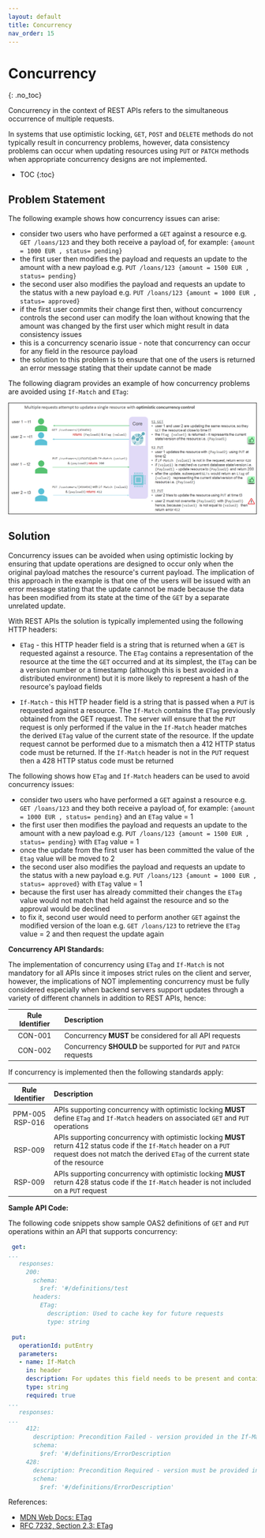 ```yaml
---
layout: default
title: Concurrency
nav_order: 15
---
```


# Concurrency
{: .no_toc}

Concurrency in the context of REST APIs refers to the simultaneous occurrence of multiple requests.

In systems that use optimistic locking, `GET`, `POST` and `DELETE` methods do not typically result in concurrency problems, however, data consistency problems can occur when updating resources using `PUT` or `PATCH` methods when appropriate concurrency designs are not implemented.

- TOC
{:toc}

## Problem Statement

The following example shows how concurrency issues can arise:
* consider two users who have performed a `GET` against a resource e.g. `GET /loans/123` and they both receive a payload of, for example: `{amount = 1000 EUR , status= pending}`
* the first user then modifies the payload and requests an update to the amount with a new payload e.g. `PUT /loans/123 {amount = 1500 EUR , status= pending}`
* the second user also modifies the payload and requests an update to the status with a new payload e.g. `PUT /loans/123 {amount = 1000 EUR , status= approved}`
* if the first user commits their change first then, without concurrency controls the second user can modify the loan without knowing that the amount was changed by the first user which might result in data consistency issues
* this is a concurrency scenario issue - note that concurrency can occur for any field in the resource payload
* the solution to this problem is to ensure that one of the users is returned an error message stating that their update cannot be made

The following diagram provides an example of how concurrency problems are avoided using `If-Match` and `ETag`:

![concurrency http](images/concurrency.png)

## Solution

Concurrency issues can be avoided when using optimistic locking by ensuring that update operations are designed to occur only when the original payload matches the resource's current payload. The implication of this approach in the example is that one of the users will be issued with an error message stating that the update cannot be made because the data has been modified from its state at the time of the `GET` by a separate unrelated update.

With REST APIs the solution is typically implemented using the following HTTP headers:

* `ETag` - this HTTP header field is a string that is returned when a `GET` is requested against a resource. The `ETag` contains a representation of the resource at the time the `GET` occurred and at its simplest, the `ETag` can be a version number or a timestamp (although this is best avoided in a distributed environment) but it is more likely to represent a hash of the resource's payload fields 

* `If-Match` - this HTTP header field is a string that is passed when a `PUT` is requested against a resource. The `If-Match` contains the `ETag` previously obtained from the GET request. The server will ensure that the `PUT` request is only performed if the value in the `If-Match` header matches the derived `ETag` value of the current state of the resource. If the update request cannot be performed due to a mismatch then a 412 HTTP status code must be returned. If the `If-Match` header is not in the `PUT` request then a 428 HTTP status code must be returned 

The following shows how `ETag` and `If-Match` headers can be used to avoid concurrency issues:
* consider two users who have performed a `GET` against a resource e.g. `GET /loans/123` and they both receive a payload of, for example: `{amount = 1000 EUR , status= pending}` and an `ETag` value = 1
* the first user then modifies the payload and requests an update to the amount with a new payload e.g. `PUT /loans/123 {amount = 1500 EUR , status= pending}` with `ETag` value = 1 
* once the update from the first user has been committed the value of the `Etag` value will be moved to 2
* the second user also modifies the payload and requests an update to the status with a new payload e.g. `PUT /loans/123 {amount = 1000 EUR , status= approved}` with `ETag` value = 1 
* because the first user has already committed their changes the `ETag` value would not match that held against the resource and so the approval would be declined 
* to fix it, second user would need to perform another `GET` against the modified version of the loan e.g. `GET /loans/123` to retrieve the `ETag` value = 2 and then request the update again

**Concurrency API Standards:**

The implementation of concurrency using `ETag` and `If-Match` is not mandatory for all APIs since it imposes strict rules on the client and server, however, the implications of NOT implementing concurrency must be fully considered especially when backend servers support updates through a variety of different channels in addition to REST APIs, hence:

| Rule Identifier  | Description  |
|:-------:|:------------ |
| CON-001 | Concurrency **MUST** be considered for all API requests |
| CON-002 | Concurrency **SHOULD** be supported for `PUT` and `PATCH` requests |

If concurrency is implemented then the following standards apply:

| Rule Identifier  | Description  |
|:-------:|:------------ |
| PPM-005<br>RSP-016 | APIs supporting concurrency with optimistic locking **MUST** define `ETag` and `If-Match` headers on associated `GET` and `PUT` operations |
| RSP-009 | APIs supporting concurrency with optimistic locking **MUST** return 412 status code if the `If-Match` header on a `PUT` request does not match the derived `ETag` of the current state of the resource |
| RSP-009 | APIs supporting concurrency with optimistic locking **MUST** return 428 status code if the `If-Match` header is not included on a `PUT` request |


**Sample API Code:**

The following code snippets show sample OAS2 definitions of `GET` and `PUT` operations within an API that supports concurrency:

```yaml
 get:
...
   responses:
     200:
       schema:
         $ref: '#/definitions/test
       headers:
         ETag:
           description: Used to cache key for future requests
           type: string
```


```yaml
 put:
   operationId: putEntry
   parameters:
   - name: If-Match
     in: header
     description: For updates this field needs to be present and contain an ETag value
     type: string
     required: true
...
   responses:
...
     412:
       description: Precondition Failed - version provided in the If-Match header is invalid
       schema:
         $ref: '#/definitions/ErrorDescription
     428:
       description: Precondition Required - version must be provided in the If-Match header
       schema:
         $ref: '#/definitions/ErrorDescription'
```

References:

* [MDN Web Docs: ETag](https://developer.mozilla.org/en-US/docs/Web/HTTP/Headers/ETag)
* [RFC 7232, Section 2.3: ETag](http://tools.ietf.org/html/7232#section-2.3)
